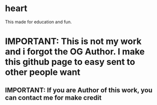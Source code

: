 # heart
This made for education and fun.
# IMPORTANT: This is not my work and i forgot the OG Author. I make this github page to easy sent to other people want
## IMPORTANT: If you are Author of this work, you can contact me for make credit
